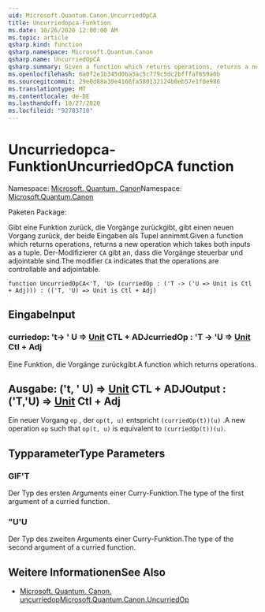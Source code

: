 ```yaml
---
uid: Microsoft.Quantum.Canon.UncurriedOpCA
title: Uncurriedopca-Funktion
ms.date: 10/26/2020 12:00:00 AM
ms.topic: article
qsharp.kind: function
qsharp.namespace: Microsoft.Quantum.Canon
qsharp.name: UncurriedOpCA
qsharp.summary: Given a function which returns operations, returns a new operation which takes both inputs as a tuple. The modifier `CA` indicates that the operations are controllable and adjointable.
ms.openlocfilehash: 6a0f2e1b345d0ba3ac5c779c5dc2bfffaf659a0b
ms.sourcegitcommit: 29e0d88a30e4166fa580132124b0eb57e1f0e986
ms.translationtype: MT
ms.contentlocale: de-DE
ms.lasthandoff: 10/27/2020
ms.locfileid: "92703710"
---
```

# <a name="uncurriedopca-function"></a><span data-ttu-id="868cd-102">Uncurriedopca-Funktion</span><span class="sxs-lookup"><span data-stu-id="868cd-102">UncurriedOpCA function</span></span>

<span data-ttu-id="868cd-103">Namespace: [Microsoft. Quantum. Canon](xref:Microsoft.Quantum.Canon)</span><span class="sxs-lookup"><span data-stu-id="868cd-103">Namespace: [Microsoft.Quantum.Canon](xref:Microsoft.Quantum.Canon)</span></span>

<span data-ttu-id="868cd-104">Paketen [](https://nuget.org/packages/)</span><span class="sxs-lookup"><span data-stu-id="868cd-104">Package: [](https://nuget.org/packages/)</span></span>


<span data-ttu-id="868cd-105">Gibt eine Funktion zurück, die Vorgänge zurückgibt, gibt einen neuen Vorgang zurück, der beide Eingaben als Tupel annimmt.</span><span class="sxs-lookup"><span data-stu-id="868cd-105">Given a function which returns operations, returns a new operation which takes both inputs as a tuple.</span></span>
<span data-ttu-id="868cd-106">Der-Modifizierer `CA` gibt an, dass die Vorgänge steuerbar und adjointable sind.</span><span class="sxs-lookup"><span data-stu-id="868cd-106">The modifier `CA` indicates that the operations are controllable and adjointable.</span></span>

```qsharp
function UncurriedOpCA<'T, 'U> (curriedOp : ('T -> ('U => Unit is Ctl + Adj))) : (('T, 'U) => Unit is Ctl + Adj)
```


## <a name="input"></a><span data-ttu-id="868cd-107">Eingabe</span><span class="sxs-lookup"><span data-stu-id="868cd-107">Input</span></span>

### <a name="curriedop--t---u--unit-ctl--adj"></a><span data-ttu-id="868cd-108">curriedop: 't-> ' U => [Unit](xref:microsoft.quantum.lang-ref.unit) CTL + ADJ</span><span class="sxs-lookup"><span data-stu-id="868cd-108">curriedOp : 'T -> 'U => [Unit](xref:microsoft.quantum.lang-ref.unit) Ctl + Adj</span></span>

<span data-ttu-id="868cd-109">Eine Funktion, die Vorgänge zurückgibt.</span><span class="sxs-lookup"><span data-stu-id="868cd-109">A function which returns operations.</span></span>



## <a name="output--tu--unit-ctl--adj"></a><span data-ttu-id="868cd-110">Ausgabe: ('t, ' U) => [Unit](xref:microsoft.quantum.lang-ref.unit) CTL + ADJ</span><span class="sxs-lookup"><span data-stu-id="868cd-110">Output : ('T,'U) => [Unit](xref:microsoft.quantum.lang-ref.unit) Ctl + Adj</span></span>

<span data-ttu-id="868cd-111">Ein neuer Vorgang `op` , der `op(t, u)` entspricht `(curriedOp(t))(u)` .</span><span class="sxs-lookup"><span data-stu-id="868cd-111">A new operation `op` such that `op(t, u)` is equivalent to `(curriedOp(t))(u)`.</span></span>

## <a name="type-parameters"></a><span data-ttu-id="868cd-112">Typparameter</span><span class="sxs-lookup"><span data-stu-id="868cd-112">Type Parameters</span></span>

### <a name="t"></a><span data-ttu-id="868cd-113">GIF</span><span class="sxs-lookup"><span data-stu-id="868cd-113">'T</span></span>

<span data-ttu-id="868cd-114">Der Typ des ersten Arguments einer Curry-Funktion.</span><span class="sxs-lookup"><span data-stu-id="868cd-114">The type of the first argument of a curried function.</span></span>
### <a name="u"></a><span data-ttu-id="868cd-115">"U</span><span class="sxs-lookup"><span data-stu-id="868cd-115">'U</span></span>

<span data-ttu-id="868cd-116">Der Typ des zweiten Arguments einer Curry-Funktion.</span><span class="sxs-lookup"><span data-stu-id="868cd-116">The type of the second argument of a curried function.</span></span>

## <a name="see-also"></a><span data-ttu-id="868cd-117">Weitere Informationen</span><span class="sxs-lookup"><span data-stu-id="868cd-117">See Also</span></span>

- [<span data-ttu-id="868cd-118">Microsoft. Quantum. Canon. uncurriedop</span><span class="sxs-lookup"><span data-stu-id="868cd-118">Microsoft.Quantum.Canon.UncurriedOp</span></span>](xref:Microsoft.Quantum.Canon.UncurriedOp)